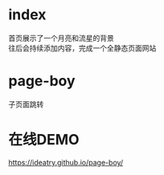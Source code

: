 # index

  首页展示了一个月亮和流星的背景<br>
  往后会持续添加内容，完成一个全静态页面网站
  
# page-boy

 子页面跳转
 

# 在线DEMO

https://ideatry.github.io/page-boy/
